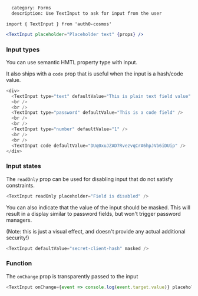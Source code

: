 ```meta
  category: Forms
  description: Use TextInput to ask for input from the user
```

`import { TextInput } from 'auth0-cosmos'`

```jsx
<TextInput placeholder="Placeholder text" {props} />
```

### Input types

You can use semantic HMTL property type with input.

It also ships with a `code` prop that is useful when the input is a hash/code value.

```js
<div>
  <TextInput type="text" defaultValue="This is plain text field value" />
  <br />
  <br />
  <TextInput type="password" defaultValue="This is a code field" />
  <br />
  <br />
  <TextInput type="number" defaultValue="1" />
  <br />
  <br />
  <TextInput code defaultValue="DUq0xuJZAD7RvezvqCrA6hpJVb6iDUip" />
</div>
```

### Input states

The `readOnly` prop can be used for disabling input that do not satisfy constraints.

```js
<TextInput readOnly placeholder="Field is disabled" />
```

You can also indicate that the value of the input should be masked. This will result
in a display similar to password fields, but won't trigger password managers.

(Note: this is just a visual effect, and doesn't provide any actual additional security!)

```js
<TextInput defaultValue="secret-client-hash" masked />
```

### Function

The `onChange` prop is transparently passed to the input

```js
<TextInput onChange={event => console.log(event.target.value)} placeholder="change my text" />
```
